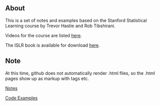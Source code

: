 ## About

This is a set of notes and examples based on the Stanford Statistical Learning course by Trevor Hastie and Rob Tibshirani. 

Videos for the course are listed [here](http://www.dataschool.io/15-hours-of-expert-machine-learning-videos/).

The ISLR book is available for download [here](http://www-bcf.usc.edu/~gareth/ISL/).

## Note

At this time, github does not automatically render .html files, so the .html pages show up as markup with tags etc.

[Notes](https://htmlpreview.github.io/?https://github.com/dbolotov/statistical_learning_notes/blob/master/statistical_learning_notes.html)

[Code Examples](https://htmlpreview.github.io/?https://github.com/dbolotov/statistical_learning_notes/blob/master/statistical_learning_code_examples.html)